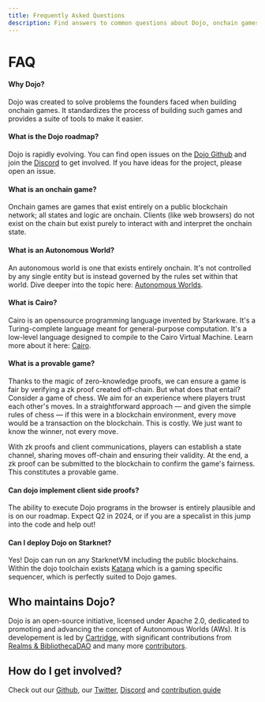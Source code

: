```yaml
---
title: Frequently Asked Questions
description: Find answers to common questions about Dojo, onchain games, Autonomous Worlds, and how to get involved.
---
```


# FAQ

#### Why Dojo?

Dojo was created to solve problems the founders faced when building onchain games. It standardizes the process of building such games and provides a suite of tools to make it easier.

#### What is the Dojo roadmap?

Dojo is rapidly evolving. You can find open issues on the [Dojo Github](https://github.com/dojoengine/dojo/issues) and join the [Discord](https://discord.gg/vUN4Xq9Qv6) to get involved. If you have ideas for the project, please open an issue.

#### What is an onchain game?

Onchain games are games that exist entirely on a public blockchain network; all states and logic are onchain. Clients (like web browsers) do not exist on the chain but exist purely to interact with and interpret the onchain state.

#### What is an Autonomous World?

An autonomous world is one that exists entirely onchain. It's not controlled by any single entity but is instead governed by the rules set within that world. Dive deeper into the topic here: [Autonomous Worlds](/theory/autonomous-worlds.md).

#### What is Cairo?

Cairo is an opensource programming language invented by Starkware. It's a Turing-complete language meant for general-purpose computation. It's a low-level language designed to compile to the Cairo Virtual Machine. Learn more about it here: [Cairo](https://www.cairo-lang.org/).

#### What is a provable game?

Thanks to the magic of zero-knowledge proofs, we can ensure a game is fair by verifying a zk proof created off-chain. But what does that entail? Consider a game of chess. We aim for an experience where players trust each other's moves. In a straightforward approach — and given the simple rules of chess — if this were in a blockchain environment, every move would be a transaction on the blockchain. This is costly. We just want to know the winner, not every move.

With zk proofs and client communications, players can establish a state channel, sharing moves off-chain and ensuring their validity. At the end, a zk proof can be submitted to the blockchain to confirm the game's fairness. This constitutes a provable game.

#### Can dojo implement client side proofs?

The ability to execute Dojo programs in the browser is entirely plausible and is on our roadmap. Expect Q2 in 2024, or if you are a specalist in this jump into the code and help out!

#### Can I deploy Dojo on Starknet?

Yes! Dojo can run on any StarknetVM including the public blockchains. Within the dojo toolchain exists [Katana](/toolchain/katana) which is a gaming specific sequencer, which is perfectly suited to Dojo games.

## Who maintains Dojo?

Dojo is an open-source initiative, licensed under Apache 2.0, dedicated to promoting and advancing the concept of Autonomous Worlds (AWs). It is developement is led by [Cartridge](https://cartridge.gg/), with significant contributions from [Realms & BibliothecaDAO](https://bibliothecadao.xyz/) and many more [contributors](https://github.com/orgs/dojoengine/people).

## How do I get involved?

Check out our [Github](https://github.com/dojoengine), our [Twitter](https://x.com/ohayo_dojo), [Discord](https://discord.gg/vUN4Xq9Qv6) and [contribution guide](https://github.com/dojoengine/dojo/blob/main/CONTRIBUTING.md)
